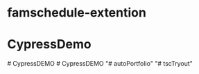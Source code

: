 # famschedule-extention
# CypressDemo
#   C y p r e s s D E M O  
 #   C y p r e s s D E M O  
 "# autoPortfolio" 
"# tscTryout" 
